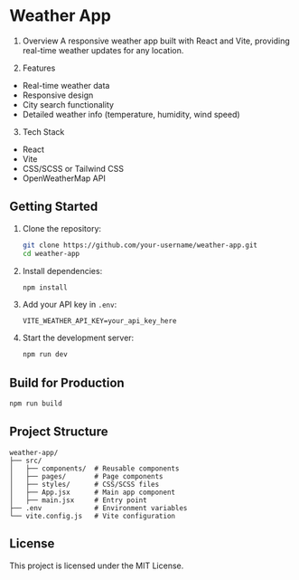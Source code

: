 # Weather App
1. Overview
A responsive weather app built with React and Vite, providing real-time weather updates for any location.

2. Features
- Real-time weather data
- Responsive design
- City search functionality
- Detailed weather info (temperature, humidity, wind speed)

3. Tech Stack
- React
- Vite
- CSS/SCSS or Tailwind CSS
- OpenWeatherMap API

## Getting Started
1. Clone the repository:
   ```bash
   git clone https://github.com/your-username/weather-app.git
   cd weather-app
   ```
2. Install dependencies:
   ```bash
   npm install
   ```
3. Add your API key in `.env`:
   ```env
   VITE_WEATHER_API_KEY=your_api_key_here
   ```
4. Start the development server:
   ```bash
   npm run dev
   ```

## Build for Production
```bash
npm run build
```

## Project Structure
```
weather-app/
├── src/
│   ├── components/  # Reusable components
│   ├── pages/       # Page components
│   ├── styles/      # CSS/SCSS files
│   ├── App.jsx      # Main app component
│   ├── main.jsx     # Entry point
├── .env             # Environment variables
└── vite.config.js   # Vite configuration
```

## License
This project is licensed under the MIT License.

